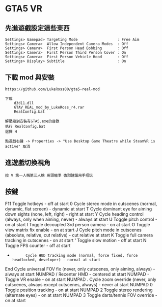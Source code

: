 GTA5 VR
===
先進遊戲設定這些東西
---
	Settings> Gamepad> Targeting Mode                  : Free Aim
	Settings> Camera>  Allow Independent Camera Modes  : Off
	Settings> Camera>  First Person Head Bobbing       : Off
	Settings> Camera>  First Person Third Person Cover : On
	Settings> Camera>  First Person Vehicle Hood       : Off
	Settings> Display> Subtitle                        : On



下載 mod 與安裝
---
	https://github.com/LukeRoss00/gta5-real-mod

	下載
		d3d11.dll
		GTAV_REAL_mod_by_LukeRoss_r4.rar
		RealConfig.bat

	解壓縮到安裝有GTA5.exe的目錄
	執行 RealConfig.bat
	選擇 H

	點遊戲右鍵 -> Properties -> "Use Desktop Game Theatre while SteamVR is active" 取消



進遊戲切換視角 
---
	按 V 第一人稱第三人稱 用頭瞄準 強烈建議用手把玩
	


按鍵
---
F11         Toggle hotkeys - off at start
0           Cycle stereo mode in cutscenes (normal, dynamic, flat screen) - dynamic at start
T           Cycle dominant eye for aiming down sights (none, left, right) - right at start
Y           Cycle heading control (always, only when aiming, never) - always at start
U           Toggle pitch control - on at start
I           Toggle decoupled 3rd person camera - on at start
O           Toggle view matrix fix enable - on at start
J           Cycle pitch mode in cutscenes (absolute, relative, cut relative) - cut relative at start
K           Toggle full camera tracking in cutscenes - on at start
'           Toggle slow motion - off at start
N           Toggle FPS counter - off at start
-           Cycle HUD tracking mode (normal, force fixed, force headlocked, developer) - normal at start
End         Cycle universal FOV fix (never, only cutscenes, only aiming, always) - always at start
NUMPAD /    Recenter HMD - centered at start
NUMPAD -    Toggle VR enable - on at start
NUMPAD .    Cycle zoom override (never, only cutscenes, always except cutscenes, always) - never at start
NUMPAD 0    Toggle position tracking - on at start
NUMPAD 2    Toggle stereo rendering (alternate eyes) - on at start
NUMPAD 3    Toggle darts/tennis FOV override - on at start

